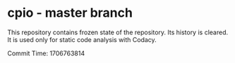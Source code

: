 # cpio - master branch

This repository contains frozen state of the repository.
Its history is cleared. It is used only for static code
analysis with Codacy.

Commit Time: 1706763814